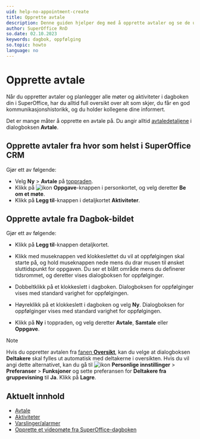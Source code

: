 ```yaml
---
uid: help-no-appointment-create
title: Opprette avtale
description: Denne guiden hjelper deg med å opprette avtaler og se de ulike typene aktivitetsalternativer som er tilgjengelige.
author: SuperOffice RnD
so.date: 02.10.2023
keywords: dagbok, oppfølging
so.topic: howto
language: no
---
```


# Opprette avtale

Når du oppretter avtaler og planlegger alle møter og aktiviteter i dagboken din i SuperOffice, har du alltid full oversikt over alt som skjer, du får en god kommunikasjonshistorikk, og du holder kollegene dine informert.

Det er mange måter å opprette en avtale på. Du angir alltid [avtaledetaljene][2] i dialogboksen **Avtale**.

## Opprette avtaler fra hvor som helst i SuperOffice CRM

Gjør ett av følgende:

* Velg **Ny** > **Avtale** på [toppraden][3].
* Klikk på ![ikon][img1] **Oppgave**-knappen i personkortet, og velg deretter **Be om et møte**.
* Klikk på **Legg til**-knappen i detaljkortet **Aktiviteter**.

## Opprette avtale fra Dagbok-bildet

Gjør ett av følgende:

* Klikk på **Legg til**-knappen detaljkortet.

* Klikk med museknappen ved klokkeslettet du vil at oppfølgingen skal starte på, og hold museknappen nede mens du drar musen til ønsket sluttidspunkt for oppgaven. Du ser et blått område mens du definerer tidsrommet, og deretter vises dialogboksen for oppfølginger.

* Dobbeltklikk på et klokkeslett i dagboken. Dialogboksen for oppfølginger vises med standard varighet for oppfølgingen.

* Høyreklikk på et klokkeslett i dagboken og velg **Ny**. Dialogboksen for oppfølginger vises med standard varighet for oppfølgingen.

* Klikk på **Ny** i toppraden, og velg deretter **Avtale**, **Samtale** eller **Oppgave**.

> [!NOTE]
> Hvis du oppretter avtalen fra [fanen **Oversikt**][1], kan du velge at dialogboksen **Deltakere** skal fylles ut automatisk med deltakerne i oversikten. Hvis du vil angi dette alternativet, kan du gå til ![ikon][img2] **Personlige innstillinger** > **Preferanser** > **Funksjoner** og sette preferansen for **Deltakere fra gruppevisning** til **Ja**. Klikk på **Lagre**.

## Aktuelt innhold

* [Avtale][6]
* [Aktiviteter][4]
* [Varslinger/alarmer][5]
* [Opprette et videomøte fra SuperOffice-dagboken][8]

<!-- Referenced links -->
[1]: screen/view.md
[2]: screen/dialog-for-followups.md
[3]: ../../learn/getting-started/main-screen/buttons-in-menu-bar.md
[4]: ../../learn/basics/activity.md
[5]: set-alarm.md
[6]: appointment.md
[8]: video-meetings.md

<!-- Referenced images -->
[img1]: ../../../media/icons/btn-menu.png
[img2]: ../../../media/icons/personal-settings-small.png
